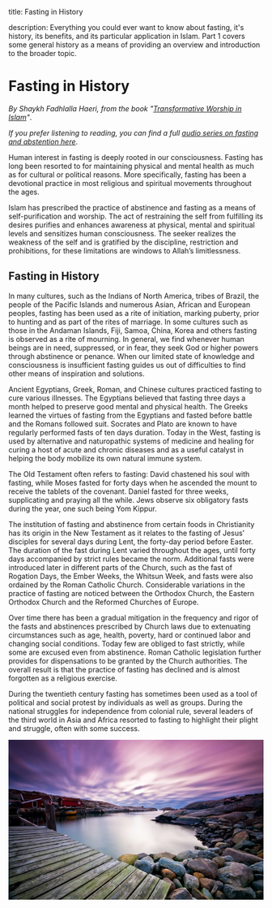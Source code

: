 title: Fasting in History

description: Everything you could ever want to know about fasting, it's history, its benefits, and its particular application in Islam. Part 1 covers some general history as a means of providing an overview and introduction to the broader topic.

# Fasting in History

_By Shaykh Fadhlalla Haeri, from the book "[Transformative Worship in Islam](../../../books/general-islam/transformative-worship-islam)"_.

_If you prefer listening to reading, you can find a full [audio series on fasting and abstention here](../../../audios/series/abstention-fasting)_.

Human interest in fasting is deeply rooted in our consciousness. Fasting has long been resorted to for maintaining physical and mental health as much as for cultural or political reasons. More specifically, fasting has been a devotional practice in most religious and spiritual movements throughout the ages.

Islam has prescribed the practice of abstinence and fasting as a means of self-purification and worship. The act of restraining the self from fulfilling its desires purifies and enhances awareness at physical, mental and spiritual levels and sensitizes human consciousness. The seeker realizes the weakness of the self and is gratified by the discipline, restriction and prohibitions, for these limitations are windows to Allah’s limitlessness.

## Fasting in History

In many cultures, such as the Indians of North America, tribes of Brazil, the people of the Pacific Islands and numerous Asian, African and European peoples, fasting has been used as a rite of initiation, marking puberty, prior to hunting and as part of the rites of marriage. In some cultures such as those in the Andaman Islands, Fiji, Samoa, China, Korea and others fasting is observed as a rite of mourning. In general, we find whenever human beings are in need, suppressed, or in fear, they seek God or higher powers through abstinence or penance. When our limited state of knowledge and consciousness is insufficient fasting guides us out of difficulties to find other means of inspiration and solutions.

Ancient Egyptians, Greek, Roman, and Chinese cultures practiced fasting to cure various illnesses. The Egyptians believed that fasting three days a month helped to preserve good mental and physical health. The Greeks learned the virtues of fasting from the Egyptians and fasted before battle and the Romans followed suit. Socrates and Plato are known to have regularly performed fasts of ten days duration. Today in the West, fasting is used by alternative and naturopathic systems of medicine and healing for curing a host of acute and chronic diseases and as a useful catalyst in helping the body mobilize its own natural immune system.

The Old Testament often refers to fasting: David chastened his soul with fasting, while Moses fasted for forty days when he ascended the mount to receive the tablets of the covenant. Daniel fasted for three weeks, supplicating and praying all the while. Jews observe six obligatory fasts during the year, one such being Yom Kippur.

The institution of fasting and abstinence from certain foods in Christianity has its origin in the New Testament as it relates to the fasting of Jesus’ disciples for several days during Lent, the forty-day period before Easter. The duration of the fast during Lent varied throughout the ages, until forty days accompanied by strict rules became the norm. Additional fasts were introduced later in different parts of the Church, such as the fast of Rogation Days, the Ember Weeks, the Whitsun Week, and fasts were also ordained by the Roman Catholic Church. Considerable variations in the practice of fasting are noticed between the Orthodox Church, the Eastern Orthodox Church and the Reformed Churches of Europe.

Over time there has been a gradual mitigation in the frequency and rigor of the fasts and abstinences prescribed by Church laws due to extenuating circumstances such as age, health, poverty, hard or continued labor and changing social conditions. Today few are obliged to fast strictly, while some are excused even from abstinence. Roman Catholic legislation further provides for dispensations to be granted by the Church authorities. The overall result is that the practice of fasting has declined and is almost forgotten as a religious exercise.

During the twentieth century fasting has sometimes been used as a tool of political and social protest by individuals as well as groups. During the national struggles for independence from colonial rule, several leaders of the third world in Asia and Africa resorted to fasting to highlight their plight and struggle, often with some success.

![Fasting](../../assets/images/19.jpg)